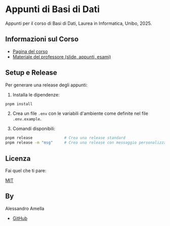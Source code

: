 # Appunti di Basi di Dati

Appunti per il corso di Basi di Dati, Laurea in Informatica, Unibo, 2025.

## Informazioni sul Corso

- [Pagina del corso](https://www.unibo.it/it/studiare/insegnamenti-competenze-trasversali-moocs/insegnamenti/insegnamento/2024/443720)
- [Materiale del professore (slide, appunti, esami)](https://drive.google.com/drive/folders/11NSPS3vsueNZxyBYRmMgVsYlbP8vKhuX)

## Setup e Release

Per generare una release degli appunti:

1. Installa le dipendenze:

```bash
pnpm install
```

2. Crea un file `.env` con le variabili d'ambiente come definite nel file `.env.example`.

3. Comandi disponibili:

```bash
pnpm release              # Crea una release standard
pnpm release -m "msg"     # Crea una release con messaggio personalizzato
```

## Licenza

Fai quel che ti pare:

[MIT](LICENSE)

## By

Alessandro Amella

- [GitHub](https://github.com/alessandroamella)
